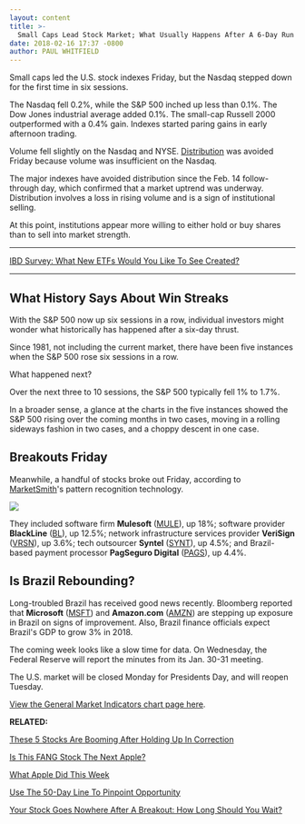 ```yaml
---
layout: content
title: >-
  Small Caps Lead Stock Market; What Usually Happens After A 6-Day Run
date: 2018-02-16 17:37 -0800
author: PAUL WHITFIELD
---
```






Small caps led the U.S. stock indexes Friday, but the Nasdaq stepped down for the first time in six sessions.




 The Nasdaq fell 0.2%, while the S&P 500 inched up less than 0.1%. The Dow Jones industrial average added 0.1%. The small-cap Russell 2000 outperformed with a 0.4% gain. Indexes started paring gains in early afternoon trading.


Volume fell slightly on the Nasdaq and NYSE. [Distribution](http://www.investors.com/ibd-university/market-timing/market-tops/) was avoided Friday because volume was insufficient on the Nasdaq.


The major indexes have avoided distribution since the Feb. 14 follow-through day, which confirmed that a market uptrend was underway. Distribution involves a loss in rising volume and is a sign of institutional selling.


At this point, institutions appear more willing to either hold or buy shares than to sell into market strength.




---


[IBD Survey: What New ETFs Would You Like To See Created?](https://investors.qualtrics.com/jfe/form/SV_bf4H4KZnjrr8OPP)


---


What History Says About Win Streaks
-----------------------------------


With the S&P 500 now up six sessions in a row, individual investors might wonder what historically has happened after a six-day thrust.


Since 1981, not including the current market, there have been five instances when the S&P 500 rose six sessions in a row.


What happened next?


Over the next three to 10 sessions, the S&P 500 typically fell 1% to 1.7%.


In a broader sense, a glance at the charts in the five instances showed the S&P 500 rising over the coming months in two cases, moving in a rolling sideways fashion in two cases, and a choppy descent in one case.


Breakouts Friday
----------------


Meanwhile, a handful of stocks broke out Friday, according to [MarketSmith](http://www.marketsmith.com)'s pattern recognition technology.


![](https://www.investors.com/wp-content/uploads/2018/02/MP021618-231x300.jpg)


They included software firm **Mulesoft** ([MULE](https://research.investors.com/quote.aspx?symbol=MULE)), up 18%; software provider **BlackLine** ([BL](https://research.investors.com/quote.aspx?symbol=BL)), up 12.5%; network infrastructure services provider **VeriSign** ([VRSN](https://research.investors.com/quote.aspx?symbol=VRSN)), up 3.6%; tech outsourcer **Syntel** ([SYNT](https://research.investors.com/quote.aspx?symbol=SYNT)), up 4.5%; and Brazil-based payment processor **PagSeguro Digital** ([PAGS](https://research.investors.com/quote.aspx?symbol=PAGS)), up 4.4%.


Is Brazil Rebounding?
---------------------


Long-troubled Brazil has received good news recently. Bloomberg reported that **Microsoft** ([MSFT](https://research.investors.com/quote.aspx?symbol=MSFT)) and **Amazon.com** ([AMZN](https://research.investors.com/quote.aspx?symbol=AMZN)) are stepping up exposure in Brazil on signs of improvement. Also, Brazil finance officials expect Brazil's GDP to grow 3% in 2018.


The coming week looks like a slow time for data. On Wednesday, the Federal Reserve will report the minutes from its Jan. 30-31 meeting.


The U.S. market will be closed Monday for Presidents Day, and will reopen Tuesday.


[View the General Market Indicators chart page here](https://www.investors.com/wp-content/uploads/2018/02/GMI_021918.pdf).


**RELATED:**


[These 5 Stocks Are Booming After Holding Up In Correction](https://www.investors.com/news/netflix-leads-5-top-stocks-outperforming-sp-500/)


[Is This FANG Stock The Next Apple?](https://www.investors.com/news/technology/is-facebook-stock-the-next-apple/)


[What Apple Did This Week](https://www.investors.com/etfs-and-funds/etfs/want-access-to-top-dow-jones-stocks-apple-boeing-and-more/)


[Use The 50-Day Line To Pinpoint Opportunity](https://www.investors.com/how-to-invest/investors-corner/the-basics-use-the-50-day-moving-average-to-pinpoint-opportunity-or-risk/)


[Your Stock Goes Nowhere After A Breakout: How Long Should You Wait?](https://www.investors.com/how-to-invest/investors-corner/your-stock-goes-nowhere-after-a-breakout-how-long-should-you-wait/)




